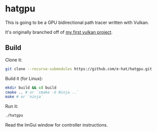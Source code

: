 # hatgpu

This is going to be a GPU bidirectional path tracer written with Vulkan. 

It's originally branched off of [my first vulkan project](https://github.com/e-hat/efvk.git).

## Build
Clone it:
```bash
git clone --recurse-submodules https://github.com/e-hat/hatgpu.git
```
Build it (for Linux):
```bash
mkdir build && cd build
cmake .. # or `cmake -G Ninja ..`
make # or `ninja`
```
Run it:
```bash
./hatgpu
```
Read the ImGui window for controller instructions.
